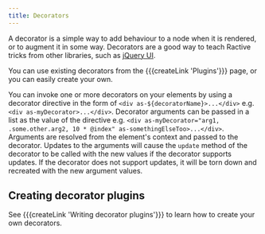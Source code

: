 ```yaml
---
title: Decorators
---
```


A decorator is a simple way to add behaviour to a node when it is rendered, or to augment it in some way. Decorators are a good way to teach Ractive tricks from other libraries, such as [jQuery UI](http://jqueryui.com/).

You can use existing decorators from the {{{createLink 'Plugins'}}} page, or you can easily create your own.

You can invoke one or more decorators on your elements by using a decorator directive in the form of `<div as-${decoratorName}>...</div>` e.g. `<div as-myDecorator>...</div>`. Decorator arguments can be passed in a list as the value of the directive e.g. `<div as-myDecorator="arg1, .some.other.arg2, 10 * @index" as-somethingElseToo>...</div>`. Arguments are resolved from the  element's context and passed to the decorator. Updates to the arguments will cause the `update` method of the decorator to be called with the new values if the decorator supports updates. If the decorator does not support updates, it will be torn down and recreated with the new argument values.

## Creating decorator plugins

See {{{createLink 'Writing decorator plugins'}}} to learn how to create your own decorators.
